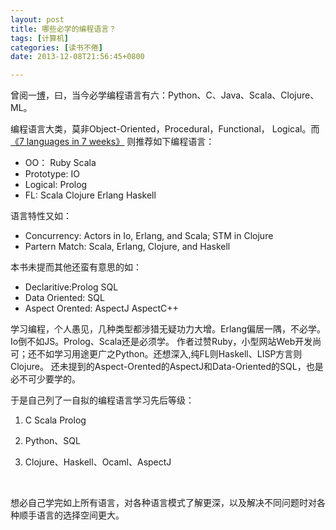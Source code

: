 ```yaml
---
layout: post
title: 哪些必学的编程语言？
tags: [计算机]
categories: [读书不倦]
date: 2013-12-08T21:56:45+0800

---
```


曾阅一[博][Link 1]，曰，当今必学编程语言有六：Python、C、Java、Scala、Clojure、ML。

编程语言大类，莫非Object-Oriented，Procedural，Functional， Logical。而 [《7 languages in 7 weeks》][7 languages in 7 weeks] 则推荐如下编程语言：

*  OO： Ruby Scala
*  Prototype: IO
*  Logical: Prolog
*  FL: Scala Clojure Erlang Haskell

语言特性又如：  


*  Concurrency: Actors in Io, Erlang, and Scala; STM in Clojure
*  Partern Match: Scala, Erlang, Clojure, and Haskell

本书未提而其他还蛮有意思的如：

*  Declaritive:Prolog SQL
*  Data Oriented: SQL
*  Aspect Orented: AspectJ AspectC++

学习编程，个人愚见，几种类型都涉猎无疑功力大增。Erlang偏居一隅，不必学。Io倒不如JS。Prolog、Scala还是必须学。 作者过赞Ruby，小型网站Web开发尚可；还不如学习用途更广之Python。还想深入,纯FL则Haskell、LISP方言则Clojure。 还未提到的Aspect-Orented的AspectJ和Data-Oriented的SQL，也是必不可少要学的。  


于是自己列了一自拟的编程语言学习先后等级：

1.  C Scala Prolog
2.  Python、SQL
3.  Clojure、Haskell、Ocaml、AspectJ

      

想必自己学完如上所有语言，对各种语言模式了解更深，以及解决不同问题时对各种顺手语言的选择空间更大。  



[Link 1]: http://michaelochurch.wordpress.com/2012/07/27/six-languages-to-master/
[7 languages in 7 weeks]: http://book.douban.com/subject/4768035/